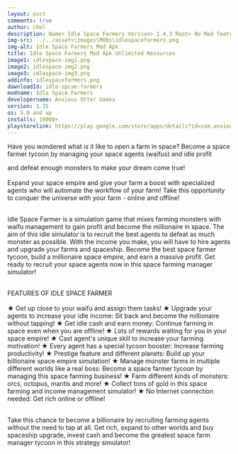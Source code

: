 ```yaml
---
layout: post
comments: true
author: chel
description: Name> Idle Space Farmers Version> 1.4.3 Root> No Mod features> Unlimited In-game Resources  Preview Tutorial Install> Install Steps> Download
img-src: ../../assets\images\MODs\idlespacefarmers.png
img-alt: Idle Space Farmers Mod Apk
title: Idle Space Farmers Mod Apk Unlimited Resources
image1: idlespace-img1.png
image2: idlespace-img2.png
image3: idlespace-img3.png
addinfo: idlespacefarmers.png
downloadId: idle-spcae-farmers
modname: Idle Space Farmers
developername: Anxious Otter Games
version: 1.35
os: 5.0 and up
installs: 10000+
playstorelink: https://play.google.com/store/apps/details?id=com.anxiousottergames.spacefarmer
---
```

<p>Have you wondered what is it like to open a farm in space? Become a space farmer tycoon by managing your space agents (waifus) and idle profit 

and defeat enough monsters to make your dream come true!<br><br>
Expand your space empire and give your farm a boost with specialized agents who will automate the workflow of your farm! Take this opportunity to conquer the universe with your farm - online and offline!<br><br>

Idle Space Farmer is a simulation game that mixes farming monsters with waifu management to gain profit and become the millionaire in space. The aim of this idle simulator is to recruit the best agents to defeat as much monster as possible. With the income you make, you will have to hire agents and upgrade your farms and spaceship. Become the best space farmer tycoon, build a millionaire space empire, and earn a massive profit. Get ready to recruit your space agents now in this space farming manager simulator!<br><br>

FEATURES OF IDLE SPACE FARMER<br><br>
★ Get up close to your waifu and assign them tasks!
★ Upgrade your agents to increase your idle income: Sit back and become the millionaire without tapping!
★ Get idle cash and earn money: Continue farming in space even when you are offline!
★ Lots of rewards waiting for you in your space empire!
★ Cast agent's unique skill to increase your farming motivation!
★ Every agent has a special tycoon booster: Increase farming productivity!
★ Prestige feature and different planets: Build up your billionaire space empire simulation!
★ Manage monster farms in multiple different worlds like a real boss: Become a space farmer tycoon by managing this space farming business!
★ Farm different kinds of monsters: orcs, octopus, mantis and more!
★ Collect tons of gold in this space farming and income management simulator!
★ No Internet connection needed: Get rich online or offline!<br><br>

Take this chance to become a billionaire by recruiting farming agents without the need to tap at all. Get rich, expand to other worlds and buy spaceship upgrade, invest cash and become the greatest space farm manager tycoon in this strategy simulator!</p>